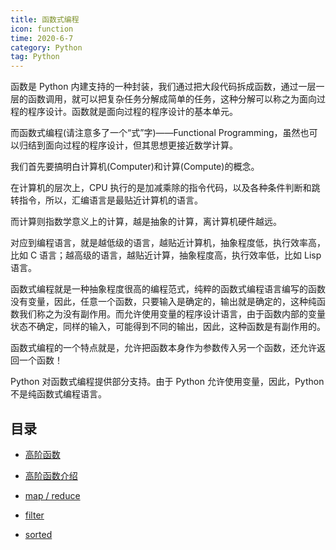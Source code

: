 ```yaml
---
title: 函数式编程
icon: function
time: 2020-6-7
category: Python
tag: Python
---
```


函数是 Python 内建支持的一种封装，我们通过把大段代码拆成函数，通过一层一层的函数调用，就可以把复杂任务分解成简单的任务，这种分解可以称之为面向过程的程序设计。函数就是面向过程的程序设计的基本单元。

而函数式编程(请注意多了一个“式”字)——Functional Programming，虽然也可以归结到面向过程的程序设计，但其思想更接近数学计算。

我们首先要搞明白计算机(Computer)和计算(Compute)的概念。

在计算机的层次上，CPU 执行的是加减乘除的指令代码，以及各种条件判断和跳转指令，所以，汇编语言是最贴近计算机的语言。

而计算则指数学意义上的计算，越是抽象的计算，离计算机硬件越远。

对应到编程语言，就是越低级的语言，越贴近计算机，抽象程度低，执行效率高，比如 C 语言；越高级的语言，越贴近计算，抽象程度高，执行效率低，比如 Lisp 语言。

函数式编程就是一种抽象程度很高的编程范式，纯粹的函数式编程语言编写的函数没有变量，因此，任意一个函数，只要输入是确定的，输出就是确定的，这种纯函数我们称之为没有副作用。而允许使用变量的程序设计语言，由于函数内部的变量状态不确定，同样的输入，可能得到不同的输出，因此，这种函数是有副作用的。

函数式编程的一个特点就是，允许把函数本身作为参数传入另一个函数，还允许返回一个函数！

Python 对函数式编程提供部分支持。由于 Python 允许使用变量，因此，Python 不是纯函数式编程语言。

## 目录

- [高阶函数](high-order-function/readme.md)

- [高阶函数介绍](high-order-function/intro.md)

- [map / reduce](high-order-function/map-and-reduce.md)

- [filter](high-order-function/filter.md)

- [sorted](high-order-function/sorted.md)
